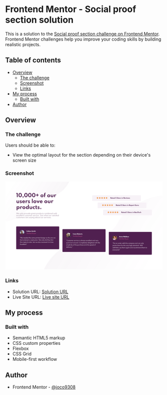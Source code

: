 # Frontend Mentor - Social proof section solution

This is a solution to the [Social proof section challenge on Frontend Mentor](https://www.frontendmentor.io/challenges/social-proof-section-6e0qTv_bA). Frontend Mentor challenges help you improve your coding skills by building realistic projects. 

## Table of contents

- [Overview](#overview)
  - [The challenge](#the-challenge)
  - [Screenshot](#screenshot)
  - [Links](#links)
- [My process](#my-process)
  - [Built with](#built-with)
- [Author](#author)


## Overview

### The challenge

Users should be able to:

- View the optimal layout for the section depending on their device's screen size

### Screenshot

![](./screenshot.png)

### Links

- Solution URL: [Solution URL](https://www.frontendmentor.io/solutions/mobile-first-site-using-grid-and-flexbox-4n8jUaVoA)
- Live Site URL: [Live site URL](https://github.com/joco9308/fm-social-proof-section)

## My process

### Built with

- Semantic HTML5 markup
- CSS custom properties
- Flexbox
- CSS Grid
- Mobile-first workflow

## Author

- Frontend Mentor - [@joco9308](https://www.frontendmentor.io/profile/joco9308)